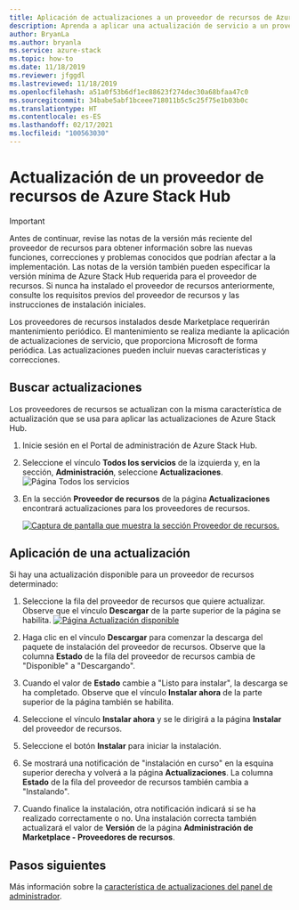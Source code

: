 ```yaml
---
title: Aplicación de actualizaciones a un proveedor de recursos de Azure Stack Hub
description: Aprenda a aplicar una actualización de servicio a un proveedor de recursos de Azure Stack Hub.
author: BryanLa
ms.author: bryanla
ms.service: azure-stack
ms.topic: how-to
ms.date: 11/18/2019
ms.reviewer: jfggdl
ms.lastreviewed: 11/18/2019
ms.openlocfilehash: a51a0f53b6df1ec88623f274dec30a68bfaa47c0
ms.sourcegitcommit: 34babe5abf1bceee718011b5c5c25f75e1b03b0c
ms.translationtype: HT
ms.contentlocale: es-ES
ms.lasthandoff: 02/17/2021
ms.locfileid: "100563030"
---
```

# <a name="how-to-update-an-azure-stack-hub-resource-provider"></a>Actualización de un proveedor de recursos de Azure Stack Hub

> [!IMPORTANT]
> Antes de continuar, revise las notas de la versión más reciente del proveedor de recursos para obtener información sobre las nuevas funciones, correcciones y problemas conocidos que podrían afectar a la implementación. Las notas de la versión también pueden especificar la versión mínima de Azure Stack Hub requerida para el proveedor de recursos. Si nunca ha instalado el proveedor de recursos anteriormente, consulte los requisitos previos del proveedor de recursos y las instrucciones de instalación iniciales.

Los proveedores de recursos instalados desde Marketplace requerirán mantenimiento periódico. El mantenimiento se realiza mediante la aplicación de actualizaciones de servicio, que proporciona Microsoft de forma periódica. Las actualizaciones pueden incluir nuevas características y correcciones.  

## <a name="check-for-updates"></a>Buscar actualizaciones

Los proveedores de recursos se actualizan con la misma característica de actualización que se usa para aplicar las actualizaciones de Azure Stack Hub.

1. Inicie sesión en el Portal de administración de Azure Stack Hub.
2. Seleccione el vínculo **Todos los servicios** de la izquierda y, en la sección, **Administración**, seleccione **Actualizaciones**.
   ![Página Todos los servicios](media/resource-provider-apply-updates/1-all-services.png)

3. En la sección **Proveedor de recursos** de la página **Actualizaciones** encontrará actualizaciones para los proveedores de recursos.

   [![Captura de pantalla que muestra la sección Proveedor de recursos.](media/resource-provider-apply-updates/3-update-available.png)](media/resource-provider-apply-updates/3-update-available.png#lightbox)

## <a name="apply-an-update"></a>Aplicación de una actualización

Si hay una actualización disponible para un proveedor de recursos determinado:

1. Seleccione la fila del proveedor de recursos que quiere actualizar. Observe que el vínculo **Descargar** de la parte superior de la página se habilita.
   [![Página Actualización disponible](media/resource-provider-apply-updates/4-download.png)](media/resource-provider-apply-updates/3-update-available.png#lightbox)

2. Haga clic en el vínculo **Descargar** para comenzar la descarga del paquete de instalación del proveedor de recursos. Observe que la columna **Estado** de la fila del proveedor de recursos cambia de "Disponible" a "Descargando".
3. Cuando el valor de **Estado** cambie a "Listo para instalar", la descarga se ha completado. Observe que el vínculo **Instalar ahora** de la parte superior de la página también se habilita.
4. Seleccione el vínculo **Instalar ahora** y se le dirigirá a la página **Instalar** del proveedor de recursos. 
5. Seleccione el botón **Instalar** para iniciar la instalación.
6. Se mostrará una notificación de "instalación en curso" en la esquina superior derecha y volverá a la página **Actualizaciones**. La columna **Estado** de la fila del proveedor de recursos también cambia a "Instalando".
7. Cuando finalice la instalación, otra notificación indicará si se ha realizado correctamente o no. Una instalación correcta también actualizará el valor de **Versión** de la página **Administración de Marketplace - Proveedores de recursos**.

## <a name="next-steps"></a>Pasos siguientes

Más información sobre la [característica de actualizaciones del panel de administrador](azure-stack-apply-updates.md).
